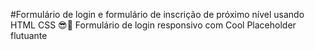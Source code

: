 #Formulário de login e formulário de inscrição de próximo nível usando HTML CSS 😎🤩 Formulário de login responsivo com Cool Placeholder flutuante 
